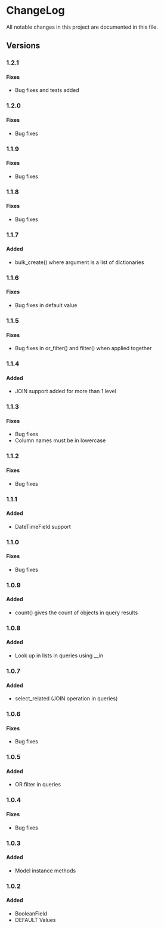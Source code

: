 # ChangeLog

All notable changes in this project are documented in this file.

## Versions


### 1.2.1

#### Fixes

- Bug fixes and tests added


### 1.2.0

#### Fixes

- Bug fixes


### 1.1.9

#### Fixes

- Bug fixes


### 1.1.8

#### Fixes

- Bug fixes


### 1.1.7

#### Added

- bulk_create() where argument is a list of dictionaries


### 1.1.6

#### Fixes

- Bug fixes in default value


### 1.1.5

#### Fixes

- Bug fixes in or_filter() and filter() when applied together


### 1.1.4

#### Added

- JOIN support added for more than 1 level


### 1.1.3

#### Fixes

- Bug fixes
- Column names must be in lowercase


### 1.1.2

#### Fixes

- Bug fixes


### 1.1.1

#### Added

- DateTimeField support


### 1.1.0

#### Fixes

- Bug fixes


### 1.0.9

#### Added

- count() gives the count of objects in query results


### 1.0.8

#### Added

- Look up in lists in queries using __in


### 1.0.7

#### Added

- select_related (JOIN operation in queries)


### 1.0.6

#### Fixes

- Bug fixes


### 1.0.5

#### Added

- OR filter in queries


### 1.0.4

#### Fixes

- Bug fixes


### 1.0.3

#### Added

- Model instance methods


### 1.0.2

#### Added

- BooleanField
- DEFAULT Values